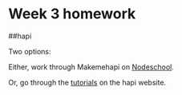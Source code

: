 # Week 3 homework

##hapi

Two options:

Either, work through Makemehapi on [Nodeschool](http://nodeschool.io/).

Or, go through the [tutorials](http://hapijs.com/tutorials) on the hapi website.
